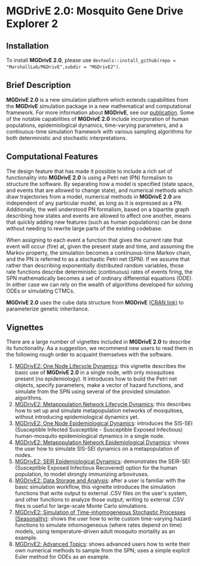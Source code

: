 # **MGDrivE 2.0**: Mosquito Gene Drive Explorer 2

## Installation

To install **MGDrivE 2.0**, please use `devtools::install_github(repo = "MarshallLab/MGDrivE",subdir = "MGDrivE2")`.

## Brief Description

**MGDrivE 2.0** is a new simulation platform which extends capabilities from the **MGDrivE** simulation package in a new mathematical and computational framework. For more information about **MGDrivE**, see our [publication](https://doi.org/10.1111/2041-210X.13318). Some of the notable capabilities of **MGDrivE 2.0** include incorporation of human populations, epidemiological dynamics, time-varying parameters, and a continuous-time simulation framework with various sampling algorithms for both deterministic and stochastic interpretations.

## Computational Features

The design feature that has made it possible to include a rich set of functionality into **MGDrivE 2.0** is using a Petri net (PN) formalism to structure the software. By separating how a model is specified (state space, and events that are allowed to change state), and numerical methods which draw trajectories from a model, numerical methods in **MGDrivE 2.0** are independent of any particular model, as long as it is expressed as a PN. Additionally, the well understood PN formalism, based on a bipartite graph describing how states and events are allowed to affect one another, means that quickly adding new features (such as human populations) can be done without needing to rewrite large parts of the existing codebase.

When assigning to each event a function that gives the current rate that event will occur (fire) at, given the present state and time, and assuming the Markov property, the simulation becomes a continuous-time Markov chain, and the PN is referred to as a stochastic Petri net (SPN). If we assume that rather than describing exponentially distributed random variables, those rate functions describe deterministic (continuous) rates of events firing, the SPN mathematically becomes a set of ordinary differential equations (ODE). In either case we can rely on the wealth of algorithms developed for solving ODEs or simulating CTMCs.

**MGDrivE 2.0** uses the cube data structure from **MGDrivE** [(CRAN link)](https://CRAN.R-project.org/package=MGDrivE) to parameterize genetic inheritance.

## Vignettes

There are a large number of vignettes included in **MGDrivE 2.0** to describe its functionality. Aa a suggestion, we recommend new users to read them in the following rough order to acquaint themselves with the software.

  1. <a href="https://marshalllab.github.io/MGDrivE/docs_v2/articles/lifecycle-node.html">MGDrivE2: One Node Lifecycle Dynamics</a>: this vignette describes the basic use of **MGDrivE 2.0** in a single node, with only mosquitoes present (no epidemiology). It introduces how to build the Petri net objects, specify parameters, make a vector of hazard functions, and simulate from the SPN using several of the provided simulation algorithms.
  2. <a href="https://marshalllab.github.io/MGDrivE/docs_v2/articles/lifecycle-network.html">MGDrivE2: Metapopulation Network Lifecycle Dynamics</a>: this describes how to set up and simulate metapopulation networks of mosquitoes, without introducing epidemiological dynamics yet.
  3. <a href="https://marshalllab.github.io/MGDrivE/docs_v2/articles/epi-node.html">MGDrivE2: One Node Epidemiological Dynamics</a>: introduces the SIS-SEI (Susceptible Infected Susceptible - Susceptible Exposed Infectious) human-mosquito epidemiological dynamics in a single node.
  4. <a href="https://marshalllab.github.io/MGDrivE/docs_v2/articles/epi-network.html">MGDrivE2: Metapopulation Network Epidemiological Dynamics</a>: shows the user how to simulate SIS-SEI dynamics on a metapopulation of nodes.
  5. <a href="https://marshalllab.github.io/MGDrivE/docs_v2/articles/epi-SEIR.html">MGDrivE2: SEIR Epidemiological Dynamics</a>: demonstrates the SEIR-SEI (Susceptible Exposed Infectious Recovered) option for the human population, to model strongly immunizing arboviruses.
  6. <a href="https://marshalllab.github.io/MGDrivE/docs_v2/articles/output_storage.html">MGDrivE2: Data Storage and Analysis</a>: after a user is familiar with the basic simulation workflow, this vignette introduces the simulation functions that write output to external .CSV files on the user's system, and other functions to analyze those output; writing to external .CSV files is useful for large-scale Monte Carlo simulations.
  7. <a href="https://marshalllab.github.io/MGDrivE/docs_v2/articles/inhomogeneous.html">MGDrivE2: Simulation of Time-inhomogeneous Stochastic Processes (Seasonality)</a>: shows the user how to write custom time-varying hazard functions to simulate inhomogeneous (where rates depend on time) models, using temperature-driven adult mosquito mortality as an example.
  8. <a href="https://marshalllab.github.io/MGDrivE/docs_v2/articles/advanced_topics.html">MGDrivE2: Advanced Topics</a>: shows advanced users how to write their own numerical methods to sample from the SPN; uses a simple explicit Euler method for ODEs as an example.
